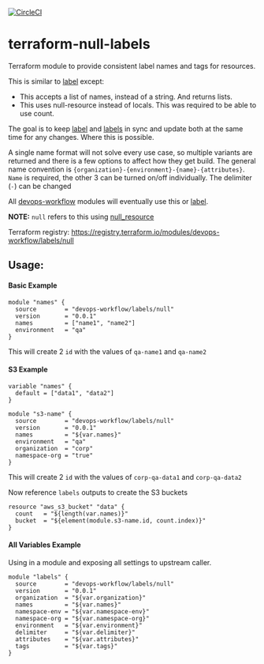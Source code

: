 [![CircleCI](https://circleci.com/gh/devops-workflow/terraform-null-labels.svg?style=svg)](https://circleci.com/gh/devops-workflow/terraform-null-labels)

# terraform-null-labels

Terraform module to provide consistent label names and tags for resources.

This is similar to [label](https://registry.terraform.io/modules/devops-workflow/label/local) except:
- This accepts a list of names, instead of a string. And returns lists.
- This uses null-resource instead of locals. This was required to be able to use count.

The goal is to keep [label](https://registry.terraform.io/modules/devops-workflow/label/local) and [labels](https://registry.terraform.io/modules/devops-workflow/labels/null) in sync and update both at the same time for any changes. Where this is possible.

A single name format will not solve every use case, so multiple variants are returned and there is a few options to affect how they get build. The general name convention is `{organization}-{environment}-{name}-{attributes}`. `Name` is required, the other 3 can be turned on/off individually. The delimiter (`-`) can be changed

All [devops-workflow](https://registry.terraform.io/modules/devops-workflow) modules will eventually use this or [label](https://registry.terraform.io/modules/devops-workflow/label/local).

**NOTE:** `null` refers to this using [null_resource](https://www.terraform.io/docs/configuration/locals.html)

Terraform registry: https://registry.terraform.io/modules/devops-workflow/labels/null

## Usage:

#### Basic Example

```hcl
module "names" {
  source        = "devops-workflow/labels/null"
  version       = "0.0.1"
  names         = ["name1", "name2"]
  environment   = "qa"
}
```
This will create 2 `id` with the values of `qa-name1` and `qa-name2`

#### S3 Example

```hcl
variable "names" {
  default = ["data1", "data2"]
}

module "s3-name" {
  source        = "devops-workflow/labels/null"
  version       = "0.0.1"
  names         = "${var.names}"
  environment   = "qa"
  organization  = "corp"
  namespace-org = "true"
}
```
This will create 2 `id` with the values of `corp-qa-data1` and `corp-qa-data2`

Now reference `labels` outputs to create the S3 buckets

```hcl
resource "aws_s3_bucket" "data" {
  count   = "${length(var.names)}"
  bucket  = "${element(module.s3-name.id, count.index)}"
}
```

#### All Variables Example
Using in a module and exposing all settings to upstream caller.

```hcl
module "labels" {
  source        = "devops-workflow/labels/null"
  version       = "0.0.1"
  organization  = "${var.organization}"
  names         = "${var.names}"
  namespace-env = "${var.namespace-env}"
  namespace-org = "${var.namespace-org}"
  environment   = "${var.environment}"
  delimiter     = "${var.delimiter}"
  attributes    = "${var.attributes}"
  tags          = "${var.tags}"
}
```
